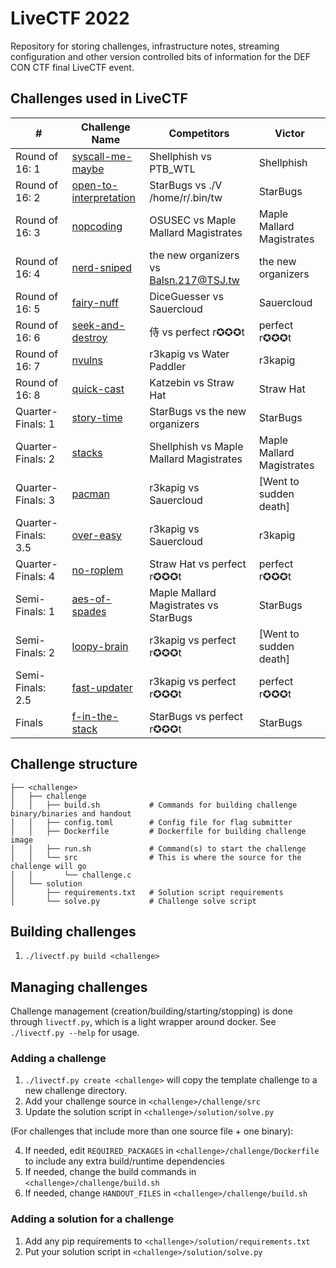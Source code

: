 # LiveCTF 2022

Repository for storing challenges, infrastructure notes, streaming configuration and other version controlled bits of information for the DEF CON CTF final LiveCTF event.

## Challenges used in LiveCTF

| #                   | Challenge Name                                                | Competitors                             | Victor                    |
|---------------------|---------------------------------------------------------------|-----------------------------------------|---------------------------|
| Round of 16: 1      | [syscall-me-maybe](./challenges/syscall-me-maybe)             | Shellphish vs PTB_WTL                   | Shellphish                |
| Round of 16: 2      | [open-to-interpretation](./challenges/open-to-interpretation) | StarBugs vs ./V /home/r/.bin/tw         | StarBugs                  |
| Round of 16: 3      | [nopcoding](./challenges/nopcoding)                             | OSUSEC vs Maple Mallard Magistrates     | Maple Mallard Magistrates |
| Round of 16: 4      | [nerd-sniped](./challenges/nerd-sniped)                       | the new organizers vs Balsn.217@TSJ.tw  | the new organizers        |
| Round of 16: 5      | [fairy-nuff](./challenges/fairy-nuff)                         | DiceGuesser vs Sauercloud               | Sauercloud                |
| Round of 16: 6      | [seek-and-destroy](./challenges/seek-and-destroy)             | 侍‎ vs perfect r✪✪✪t            | perfect r✪✪✪t             |
| Round of 16: 7      | [nvulns](./challenges/nvulns)                                 | r3kapig vs Water Paddler                | r3kapig                   |
| Round of 16: 8      | [quick-cast](./challenges/quick-cast)                         | Katzebin vs Straw Hat                   | Straw Hat                 |
| Quarter-Finals: 1   | [story-time](./challenges/story-time)                         | StarBugs vs the new organizers          | StarBugs                  |
| Quarter-Finals: 2   | [stacks](./challenges/stacks)                                 | Shellphish vs Maple Mallard Magistrates | Maple Mallard Magistrates |
| Quarter-Finals: 3   | [pacman](./challenges/pacman)                                 | r3kapig vs Sauercloud                   | [Went to sudden death]    |
| Quarter-Finals: 3.5 | [over-easy](./challenges/over-easy)                           | r3kapig vs Sauercloud                   | r3kapig                   |
| Quarter-Finals: 4   | [no-roplem](./challenges/no-roplem)                           | Straw Hat vs perfect r✪✪✪t             | perfect r✪✪✪t             |
| Semi-Finals: 1      | [aes-of-spades](./challenges/aes-of-spades)                   | Maple Mallard Magistrates vs StarBugs   | StarBugs                  |
| Semi-Finals: 2      | [loopy-brain](./challenges/loopy-brain)                       | r3kapig vs perfect r✪✪✪t               | [Went to sudden death]    |
| Semi-Finals: 2.5    | [fast-updater](./challenges/fast-updater)                     | r3kapig vs perfect r✪✪✪t               | perfect r✪✪✪t             |
| Finals              | [f-in-the-stack](./challenges/f-in-the-stack)                 | StarBugs vs perfect r✪✪✪t              | StarBugs                  |



## Challenge structure

```
├── <challenge>
│   ├── challenge
│   │   ├── build.sh           # Commands for building challenge binary/binaries and handout
│   │   ├── config.toml        # Config file for flag submitter
│   │   ├── Dockerfile         # Dockerfile for building challenge image
│   │   ├── run.sh             # Command(s) to start the challenge
│   │   └── src                # This is where the source for the challenge will go
│   │       └── challenge.c
│   └── solution
│       ├── requirements.txt   # Solution script requirements
│       └── solve.py           # Challenge solve script
```

## Building challenges
1. `./livectf.py build <challenge>`

## Managing challenges
Challenge management (creation/building/starting/stopping) is done through `livectf.py`, which is a light wrapper around docker. See `./livectf.py --help` for usage.

### Adding a challenge
1. `./livectf.py create <challenge>` will copy the template challenge to a new challenge directory.
2. Add your challenge source in `<challenge>/challenge/src`
3. Update the solution script in `<challenge>/solution/solve.py`

(For challenges that include more than one source file + one binary):

4. If needed, edit `REQUIRED_PACKAGES` in `<challenge>/challenge/Dockerfile` to include any extra build/runtime dependencies
5. If needed, change the build commands in `<challenge>/challenge/build.sh`
6. If needed, change `HANDOUT_FILES` in `<challenge>/challenge/build.sh`


### Adding a solution for a challenge
1. Add any pip requirements to `<challenge>/solution/requirements.txt`
2. Put your solution script in `<challenge>/solution/solve.py`

